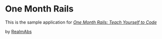# One Month Rails

This is the sample application for 
[*One Month Rails: Teach Yourself to Code*](http://onemonthrails.com)

by [RealmAbs](http://teksted.eu)